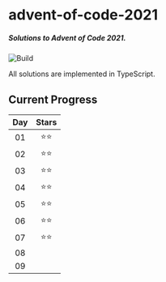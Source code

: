 # advent-of-code-2021

##### Solutions to Advent of Code 2021.

![Build](https://github.com/evansmal/advent-of-code-2021/actions/workflows/main.yml/badge.svg)

All solutions are implemented in TypeScript. 

## Current Progress

| Day | Stars |
| :-: | :-: |
| 01 | ⭐⭐ |
| 02 | ⭐⭐ |
| 03 | ⭐⭐ |
| 04 | ⭐⭐ |
| 05 | ⭐⭐ |
| 06 | ⭐⭐ |
| 07 | ⭐⭐ |
| 08 |  |
| 09 |  |

